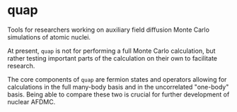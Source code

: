 # quap
Tools for researchers working on auxiliary field diffusion Monte Carlo simulations of atomic nuclei.

At present, `quap` is not for performing a full Monte Carlo calculation, but rather testing important parts of the calculation on their own to facilitate research.

The core components of `quap` are fermion states and operators allowing for calculations in the full many-body basis and in the uncorrelated "one-body" basis. Being able to compare these two is crucial for further development of nuclear AFDMC.
